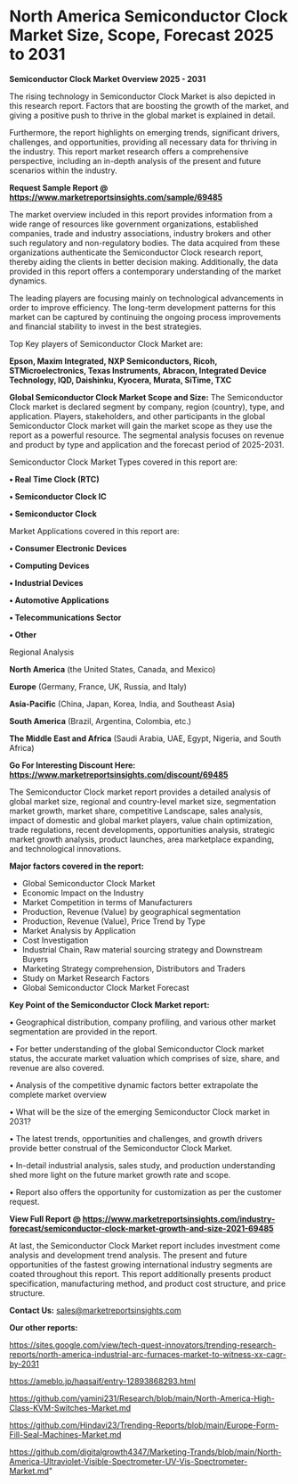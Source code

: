 # North America Semiconductor Clock Market Size, Scope, Forecast 2025 to 2031

<Strong> Semiconductor Clock Market Overview 2025 - 2031</strong>

The rising technology in Semiconductor Clock Market is also depicted in this research report. Factors that are boosting the growth of the market, and giving a positive push to thrive in the global market is explained in detail.

Furthermore, the report highlights on emerging trends, significant drivers, challenges, and opportunities, providing all necessary data for thriving in the industry. This report market research offers a comprehensive perspective, including an in-depth analysis of the present and future scenarios within the industry.

<strong>Request Sample Report @ <a href=https://www.marketreportsinsights.com/sample/69485>https://www.marketreportsinsights.com/sample/69485</a></strong>

The market overview included in this report provides information from a wide range of resources like government organizations, established companies, trade and industry associations, industry brokers and other such regulatory and non-regulatory bodies. The data acquired from these organizations authenticate the Semiconductor Clock research report, thereby aiding the clients in better decision making. Additionally, the data provided in this report offers a contemporary understanding of the market dynamics.

The leading players are focusing mainly on technological advancements in order to improve efficiency. The long-term development patterns for this market can be captured by continuing the ongoing process improvements and financial stability to invest in the best strategies.

Top Key players of Semiconductor Clock Market are:

<strong>Epson, Maxim Integrated, NXP Semiconductors, Ricoh, STMicroelectronics, Texas Instruments, Abracon, Integrated Device Technology, IQD, Daishinku, Kyocera, Murata, SiTime, TXC</strong>

<strong><b>Global Semiconductor Clock Market Scope and Size:</b></strong>
The Semiconductor Clock market is declared segment by company, region (country), type, and application. Players, stakeholders, and other participants in the global Semiconductor Clock market will gain the market scope as they use the report as a powerful resource. The segmental analysis focuses on revenue and product by type and application and the forecast period of 2025-2031.

Semiconductor Clock Market Types covered in this report are:

<strong>• Real Time Clock (RTC)

• Semiconductor Clock IC

• Semiconductor Clock</strong>

Market Applications covered in this report are:

<strong>• Consumer Electronic Devices

• Computing Devices

• Industrial Devices

• Automotive Applications

• Telecommunications Sector

• Other</strong> 

Regional Analysis

<strong>North America</strong> (the United States, Canada, and Mexico)

<strong>Europe</strong> (Germany, France, UK, Russia, and Italy)

<strong>Asia-Pacific</strong> (China, Japan, Korea, India, and Southeast Asia)

<strong>South America</strong> (Brazil, Argentina, Colombia, etc.)

<strong>The Middle East and Africa</strong> (Saudi Arabia, UAE, Egypt, Nigeria, and South Africa)

<strong>Go For Interesting Discount Here: <a href=https://www.marketreportsinsights.com/discount/69485>https://www.marketreportsinsights.com/discount/69485</a></strong>

The Semiconductor Clock market report provides a detailed analysis of global market size, regional and country-level market size, segmentation market growth, market share, competitive Landscape, sales analysis, impact of domestic and global market players, value chain optimization, trade regulations, recent developments, opportunities analysis, strategic market growth analysis, product launches, area marketplace expanding, and technological innovations.

<strong><b>Major factors covered in the report:</b></strong>
<ul>
  <li>Global Semiconductor Clock Market </li>
  <li>Economic Impact on the Industry</li>
  <li>Market Competition in terms of Manufacturers</li>
  <li>Production, Revenue (Value) by geographical segmentation</li>
  <li>Production, Revenue (Value), Price Trend by Type</li>
  <li>Market Analysis by Application</li>
  <li>Cost Investigation</li>
  <li>Industrial Chain, Raw material sourcing strategy and Downstream Buyers</li>
  <li>Marketing Strategy comprehension, Distributors and Traders</li>
  <li>Study on Market Research Factors</li>
  <li>Global Semiconductor Clock Market Forecast</li>
</ul>

<strong><b>Key Point of the Semiconductor Clock Market report:</b></strong>

• Geographical distribution, company profiling, and various other market segmentation are provided in the report.

• For better understanding of the global Semiconductor Clock market status, the accurate market valuation which comprises of size, share, and revenue are also covered.

• Analysis of the competitive dynamic factors better extrapolate the complete market overview

• What will be the size of the emerging Semiconductor Clock market in 2031?

• The latest trends, opportunities and challenges, and growth drivers provide better construal of the Semiconductor Clock Market.

• In-detail industrial analysis, sales study, and production understanding shed more light on the future market growth rate and scope.

• Report also offers the opportunity for customization as per the customer request.

<strong><b>View Full Report @ <a href=https://www.marketreportsinsights.com/industry-forecast/semiconductor-clock-market-growth-and-size-2021-69485>https://www.marketreportsinsights.com/industry-forecast/semiconductor-clock-market-growth-and-size-2021-69485</a></b></strong>


At last, the Semiconductor Clock Market report includes investment come analysis and development trend analysis. The present and future opportunities of the fastest growing international industry segments are coated throughout this report. This report additionally presents product specification, manufacturing method, and product cost structure, and price structure.

<strong>Contact Us:</strong>
sales@marketreportsinsights.com

<strong>Our other reports:</strong>

<a href=https://sites.google.com/view/tech-quest-innovators/trending-research-reports/north-america-industrial-arc-furnaces-market-to-witness-xx-cagr-by-2031>https://sites.google.com/view/tech-quest-innovators/trending-research-reports/north-america-industrial-arc-furnaces-market-to-witness-xx-cagr-by-2031</a>

<a href=https://ameblo.jp/haqsaif/entry-12893868293.html>https://ameblo.jp/haqsaif/entry-12893868293.html</a>

<a href=https://github.com/yamini231/Research/blob/main/North-America-High-Class-KVM-Switches-Market.md>https://github.com/yamini231/Research/blob/main/North-America-High-Class-KVM-Switches-Market.md</a>

<a href=https://github.com/Hindavi23/Trending-Reports/blob/main/Europe-Form-Fill-Seal-Machines-Market.md>https://github.com/Hindavi23/Trending-Reports/blob/main/Europe-Form-Fill-Seal-Machines-Market.md</a>

<a href=https://github.com/digitalgrowth4347/Marketing-Trands/blob/main/North-America-Ultraviolet-Visible-Spectrometer-UV-Vis-Spectrometer-Market.md>https://github.com/digitalgrowth4347/Marketing-Trands/blob/main/North-America-Ultraviolet-Visible-Spectrometer-UV-Vis-Spectrometer-Market.md</a>"
